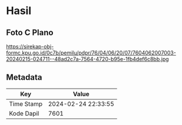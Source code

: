 # Hasil

## Foto C Plano

https://sirekap-obj-formc.kpu.go.id/0c7b/pemilu/pdpr/76/04/06/20/07/7604062007003-20240215-024711--48ad2c7a-7564-4720-b95e-1fb4def6c8bb.jpg


## Metadata

| Key        | Value               |
| ---------- | ------------------- |
| Time Stamp | 2024-02-24 22:33:55 |
| Kode Dapil | 7601                |



